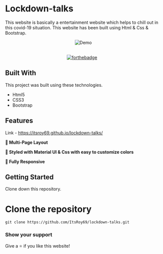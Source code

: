 # Lockdown-talks

This website is basically a entertainment website which helps to chill out in this covid-19 situation. This website has been built using Html & Css & Bootstrap.

<div align="center">
  <img alt="Demo" src="https://user-images.githubusercontent.com/78967360/167370443-bcbd379a-634a-4583-8e18-9012b10a7f2f.png" />

</div>

<br/>

<center>

[![forthebadge](https://forthebadge.com/images/badges/built-with-love.svg)](https://forthebadge.com) &nbsp;

</center>

## Built With

This project was built using these technologies.

- Html5
- CSS3
- Bootstrap

## Features

Link - https://itsroy69.github.io/lockdown-talks/

**📖 Multi-Page Layout**

**🎨 Styled with Material UI & Css with easy to customize colors**

**📱 Fully Responsive**

## Getting Started

Clone down this repository. 
# Clone the repository
`git clone https://github.com/ItsRoy69/lockdown-talks.git`

### Show your support

Give a ⭐ if you like this website!
